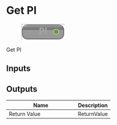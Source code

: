 # Get PI

<div align="left" data-full-width="false">

<figure><img src="../../../../api/Math/Trig/Get_PI.png" alt=""><figcaption></figcaption></figure>

</div>

Get PI

## Inputs

## Outputs

<table><thead><tr><th width="170">Name</th><th>Description</th></tr></thead><tbody><tr><td>Return Value</td><td>ReturnValue</td></tr></tbody></table>
